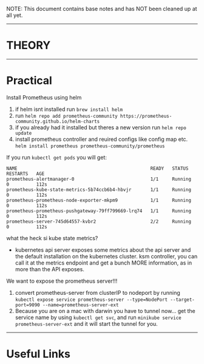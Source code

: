 NOTE: This document contains base notes and has NOT been cleaned up at all yet.

---
# THEORY

---
# Practical
Install Prometheus using helm
1. if helm isnt installed run `brew install helm`
2. run `helm repo add prometheus-community https://prometheus-community.github.io/helm-charts`
3. if you already had it installed but theres a new version run `helm repo update`
4. install prometheus controller and reuired configs like config map etc. `helm install prometheus prometheus-community/prometheus`


If you run `kubectl get pods` you will get:
```
NAME                                                 READY   STATUS    RESTARTS   AGE
prometheus-alertmanager-0                            1/1     Running   0          112s
prometheus-kube-state-metrics-5b74ccb6b4-hbvjr       1/1     Running   0          112s
prometheus-prometheus-node-exporter-mkpm9            1/1     Running   0          112s
prometheus-prometheus-pushgateway-79ff799669-lrq74   1/1     Running   0          112s
prometheus-server-745d64557-kvbr2                    2/2     Running   0          112s

```
what the heck si kube state metrics?
- kubernetes api server exposes some metrics about the api server and the default installation on the kubernetes cluster. ksm controller, you can call it at the metrics endpoint and get a bunch MORE information, as in more than the API exposes.

We want to expose the prometheus server!!!
1. convert prometheus-server from clusterIP to nodeport by running `kubectl expose service prometheus-server --type=NodePort --target-port=9090 --name=prometheus-server-ext`
2. Because you are on a mac with darwin you have to tunnel now... get the service name by using `kubectl get svc`, and run `minikube service prometheus-server-ext` and it will start the tunnel for you.

---

# Useful Links
